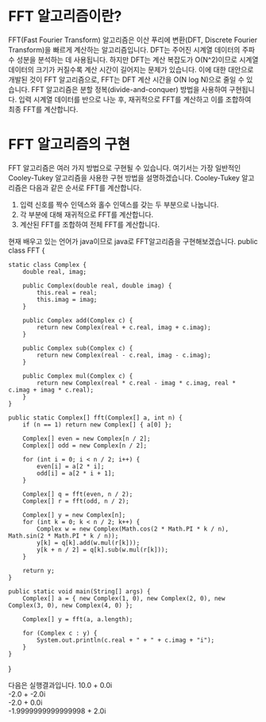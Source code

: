 # FFT 알고리즘이란?
FFT(Fast Fourier Transform) 알고리즘은 이산 푸리에 변환(DFT, Discrete Fourier Transform)을 빠르게 계산하는 알고리즘입니다. DFT는 주어진 시계열 데이터의 주파수 성분을 분석하는 데 사용됩니다. 하지만 DFT는 계산 복잡도가 O(N^2)이므로 시계열 데이터의 크기가 커질수록 계산 시간이 길어지는 문제가 있습니다. 이에 대한 대안으로 개발된 것이 FFT 알고리즘으로, FFT는 DFT 계산 시간을 O(N log N)으로 줄일 수 있습니다. FFT 알고리즘은 분할 정복(divide-and-conquer) 방법을 사용하여 구현됩니다. 입력 시계열 데이터를 반으로 나눈 후, 재귀적으로 FFT를 계산하고 이를 조합하여 최종 FFT를 계산합니다.

# FFT 알고리즘의 구현
FFT 알고리즘은 여러 가지 방법으로 구현될 수 있습니다. 여기서는 가장 일반적인 Cooley-Tukey 알고리즘을 사용한 구현 방법을 설명하겠습니다. Cooley-Tukey 알고리즘은 다음과 같은 순서로 FFT를 계산합니다. 
1. 입력 신호를 짝수 인덱스와 홀수 인덱스를 갖는 두 부분으로 나눕니다. 
2. 각 부분에 대해 재귀적으로 FFT를 계산합니다. 
3. 계산된 FFT를 조합하여 전체 FFT를 계산합니다. 

현재 배우고 있는 언어가 java이므로 java로 FFT알고리즘을 구현해보겠습니다.
public class FFT {

    static class Complex {
        double real, imag;

        public Complex(double real, double imag) {
            this.real = real;
            this.imag = imag;
        }

        public Complex add(Complex c) {
            return new Complex(real + c.real, imag + c.imag);
        }

        public Complex sub(Complex c) {
            return new Complex(real - c.real, imag - c.imag);
        }

        public Complex mul(Complex c) {
            return new Complex(real * c.real - imag * c.imag, real * c.imag + imag * c.real);
        }
    }
    
    public static Complex[] fft(Complex[] a, int n) {
        if (n == 1) return new Complex[] { a[0] };

        Complex[] even = new Complex[n / 2];
        Complex[] odd = new Complex[n / 2];

        for (int i = 0; i < n / 2; i++) {
            even[i] = a[2 * i];
            odd[i] = a[2 * i + 1];
        }

        Complex[] q = fft(even, n / 2);
        Complex[] r = fft(odd, n / 2);

        Complex[] y = new Complex[n];
        for (int k = 0; k < n / 2; k++) {
            Complex w = new Complex(Math.cos(2 * Math.PI * k / n), Math.sin(2 * Math.PI * k / n));
            y[k] = q[k].add(w.mul(r[k]));
            y[k + n / 2] = q[k].sub(w.mul(r[k]));
        }

        return y;
    }

    public static void main(String[] args) {
        Complex[] a = { new Complex(1, 0), new Complex(2, 0), new Complex(3, 0), new Complex(4, 0) };
        
        Complex[] y = fft(a, a.length);

        for (Complex c : y) {
            System.out.println(c.real + " + " + c.imag + "i");
        }
    }
}

다음은 실행결과입니다.
10.0 + 0.0i   
-2.0 + -2.0i   
-2.0 + 0.0i   
-1.9999999999999998 + 2.0i

